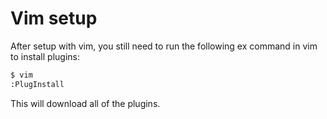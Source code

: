# Vim setup

After setup with vim, you still need to run the following ex command in vim to install plugins:

```bash
$ vim
:PlugInstall
```

This will download all of the plugins.